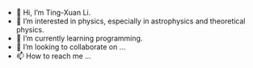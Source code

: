 - 👋 Hi, I’m Ting-Xuan Li.
- 👀 I’m interested in physics, especially in astrophysics and theoretical physics.
- 🌱 I’m currently learning programming.
- 💞️ I’m looking to collaborate on ...
- 📫 How to reach me ...

<!---
TingXuanLi0517/TingXuanLi0517 is a ✨ special ✨ repository because its `README.md` (this file) appears on your GitHub profile.
You can click the Preview link to take a look at your changes.
--->
